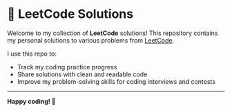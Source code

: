 # 🧠 LeetCode Solutions

Welcome to my collection of **LeetCode** solutions! This repository contains my personal solutions to various problems from [LeetCode](https://leetcode.com/).

I use this repo to:
- Track my coding practice progress
- Share solutions with clean and readable code
- Improve my problem-solving skills for coding interviews and contests

---

**Happy coding! 🚀**
